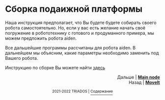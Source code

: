 # Сборка подаижной платформы

Наша инструкция предполагает, что Вы будете будете собирать своего робота самостоятельно. Но, если у вас есть желание начать своё погружение в робототехнику с готового и продуманного примера, мы можем предложить робота aiden.

Все дальшейшие программы рассчитаны для робота aiden. В дальнейшем мы объясним, какие параметры необходимо заменить под Вашего робота.

Инструкцию по сборке Вы можете найти [здесь](https://drive.google.com/file/d/1E_0yalZk4lGTx4Aq7CmjTtEksxHeOg2u/view?usp=drivesdk)

<p align="right">Дальше | <b><a href="main_node.md">Main node</a></b>
<br/>
Назад | <b><a href="moveit.md">MoveIt</a></b></p>

<p align="right">
<p align="center"><sup>2021-2022 TRIADOS | </sup><a href="../README.md#содержание"><sup>Содержание</sup></a></p>
